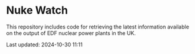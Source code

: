 # Nuke Watch

This repository includes code for retrieving the latest information available on the output of EDF nuclear power plants in the UK.

Last updated: 2024-10-30 11:11